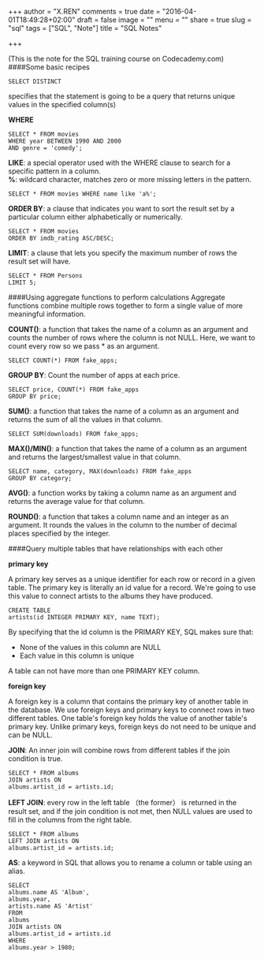+++
author = "X.REN"
comments = true
date = "2016-04-01T18:49:28+02:00"
draft = false
image = ""
menu = ""
share = true
slug = "sql"
tags = ["SQL", "Note"]
title = "SQL Notes"

+++

(This is the note for the SQL training course on Codecademy.com)  
####Some basic recipes

	SELECT DISTINCT  
	
specifies that the statement is going to be a query that returns unique values in the specified column(s)  

**WHERE**  

	SELECT * FROM movies
	WHERE year BETWEEN 1990 AND 2000
	AND genre = 'comedy'; 
	
**LIKE**: a special operator used with the WHERE clause to search for a specific pattern in a column.  
**%**: wildcard character, matches zero or more missing letters in the pattern.

	SELECT * FROM movies WHERE name like 'a%';  
	
**ORDER BY**: a clause that indicates you want to sort the result set by a particular column either alphabetically or numerically.  

	SELECT * FROM movies
	ORDER BY imdb_rating ASC/DESC;  
	
**LIMIT**: a clause that lets you specify the maximum number of rows the result set will have.  

	SELECT * FROM Persons
	LIMIT 5;  
	
####Using aggregate functions to perform calculations
Aggregate functions combine multiple rows together to form a single value of more meaningful information.  

**COUNT()**: a function that takes the name of a column as an argument and counts the number of rows where the column is not NULL. Here, we want to count every row so we pass * as an argument.  

	SELECT COUNT(*) FROM fake_apps;  
	
**GROUP BY**: Count the number of apps at each price. 

	SELECT price, COUNT(*) FROM fake_apps
	GROUP BY price;  
	
**SUM()**: a function that takes the name of a column as an argument and returns the sum of all the values in that column.  

	SELECT SUM(downloads) FROM fake_apps;  
	
**MAX()/MIN()**: a function that takes the name of a column as an argument and returns the largest/smallest value in that column.  


	SELECT name, category, MAX(downloads) FROM fake_apps
	GROUP BY category;  
	
**AVG()**: a function works by taking a column name as an argument and returns the average value for that column.  

**ROUND()**: a function that takes a column name and an integer as an argument. It rounds the values in the column to the number of decimal places specified by the integer.  

####Query multiple tables that have relationships with each other  

**primary key**  

A primary key serves as a unique identifier for each row or record in a given table. The primary key is literally an id value for a record. We're going to use this value to connect artists to the albums they have produced.  

	CREATE TABLE 
	artists(id INTEGER PRIMARY KEY, name TEXT);

By specifying that the id column is the PRIMARY KEY, SQL makes sure that:  

- None of the values in this column are NULL  
- Each value in this column is unique  

A table can not have more than one PRIMARY KEY column.

**foreign key**

A foreign key is a column that contains the primary key of another table in the database. We use foreign keys and primary keys to connect rows in two different tables. One table's foreign key holds the value of another table's primary key. Unlike primary keys, foreign keys do not need to be unique and can be NULL.  

**JOIN**: An inner join will combine rows from different tables if the join condition is true.  

	SELECT * FROM albums
	JOIN artists ON
	albums.artist_id = artists.id;  
	
**LEFT JOIN**: every row in the left table （the former） is returned in the result set, and if the join condition is not met, then NULL values are used to fill in the columns from the right table.  

	SELECT * FROM albums
	LEFT JOIN artists ON
	albums.artist_id = artists.id;

**AS**: a keyword in SQL that allows you to rename a column or table using an alias.  

	SELECT 
	albums.name AS 'Album',
    albums.year,
    artists.name AS 'Artist'
    FROM
    albums
    JOIN artists ON
    albums.artist_id = artists.id
    WHERE
    albums.year > 1980;



	




